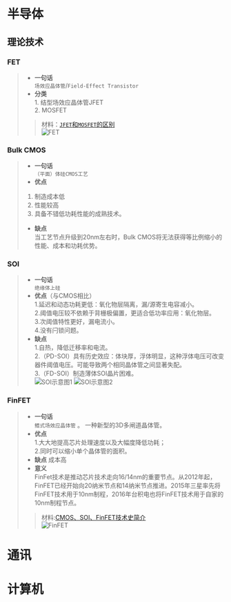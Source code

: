 # 半导体
## 理论技术
### FET
> - **一句话**  
> `场效应晶体管`/`Field-Effect Transistor`  
> - **分类**  
> 1. 结型场效应晶体管JFET  
> 2. MOSFET  
>> 材料：[`JFET`和`MOSFET`的区别](http://www.doc88.com/p-690581396808.html)  
![FET](https://github.com/ZacharyChiu/KnowledgeTree/blob/master/ImgStore/FET-01.png)  
### Bulk CMOS
> - **一句话**  
> `（平面）体硅CMOS工艺`  
> - **优点**  
> 1. 制造成本低
> 2. 性能较高
> 3. 具备不错低功耗性能的成熟技术。  
> - **缺点**  
> 当工艺节点升级到20nm左右时，Bulk CMOS将无法获得等比例缩小的性能、成本和功耗优势。
### SOI
> - **一句话**  
> `绝缘体上硅`
> - **优点**（与CMOS相比）  
> 1.延迟和动态功耗更低：氧化物层隔离，漏/源寄生电容减小。  
> 2.阈值电压较不依赖于背栅极偏置，更适合低功率应用：氧化物层。  
> 3.次阈值特性更好，漏电流小。  
> 4.没有闩锁问题。  
> - **缺点**  
> 1.自热，降低迁移率和电流。  
> 2.（PD-SOI）具有历史效应：体块厚，浮体明显，这种浮体电压可改变器件阈值电压。可能导致两个相同晶体管之间显著失配。  
> 3.（FD-SOI）制造薄体SOI晶片困难。  
> ![SOI示意图1](https://github.com/ZacharyChiu/KnowledgeTree/blob/master/ImgStore/SOI-01.png)
![SOI示意图2](https://github.com/ZacharyChiu/KnowledgeTree/blob/master/ImgStore/SOI-02.png)  
### FinFET
> - **一句话**  
> `鳍式场效应晶体管` 。 一种新型的3D多闸道晶体管。  
> - **优点**  
> 1.大大地提高芯片处理速度以及大幅度降低功耗；  
> 2.同时可以缩小单个晶体管的面积。  
> - **缺点**  成本高
> - **意义**  
> FinFet技术是推动芯片技术走向16/14nm的重要节点。从2012年起，FinFET已经开始向20纳米节点和14纳米节点推进。2015年三星率先将FinFET技术用于10nm制程，2016年台积电也将FinFET技术用于自家的10nm制程节点。  
>> 材料:[CMOS、SOI、FinFET技术史简介](http://www.360doc.com/content/17/0904/23/441458_684635594.shtml)  
> ![FinFET](https://github.com/ZacharyChiu/KnowledgeTree/blob/master/ImgStore/FinFET-01.png)  
# 通讯

# 计算机

